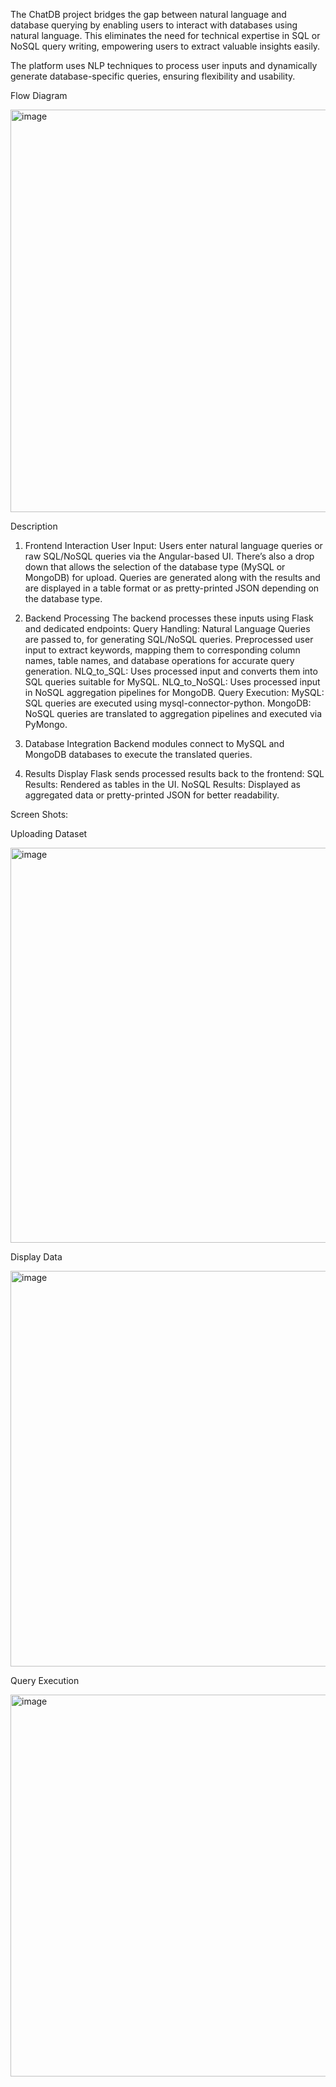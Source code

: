 The ChatDB project bridges the gap between natural language and database querying by enabling users to interact with databases using natural language. This eliminates the need for technical expertise in SQL or NoSQL query writing, empowering users to extract valuable insights easily.

The platform uses NLP techniques to process user inputs and dynamically generate database-specific queries, ensuring flexibility and usability.

Flow Diagram

<img width="644" alt="image" src="https://github.com/user-attachments/assets/d9dd484b-25e8-4b81-95fc-59b26c010d52" />

Description
1. Frontend Interaction
User Input: Users enter natural language queries or raw SQL/NoSQL queries via the Angular-based UI.
There’s also a drop down that allows the selection of the database type (MySQL or MongoDB) for upload.
Queries are generated along with the results and are  displayed in a table format or as pretty-printed JSON depending on the database type.

2. Backend Processing
The backend processes these inputs using Flask and dedicated endpoints:
Query Handling: Natural Language Queries are passed to, for generating SQL/NoSQL queries. Preprocessed user input to extract keywords, mapping them to corresponding column names, table names, and database operations for accurate query generation.
NLQ_to_SQL: Uses processed input and converts them into SQL queries suitable for MySQL.
NLQ_to_NoSQL: Uses processed input in NoSQL aggregation pipelines for MongoDB.
Query Execution:
MySQL: SQL queries are executed using mysql-connector-python.
MongoDB: NoSQL queries are translated to aggregation pipelines and executed via PyMongo.

4. Database Integration
Backend modules connect to MySQL and MongoDB databases to execute the translated queries.

5. Results Display
Flask sends processed results back to the frontend:
SQL Results: Rendered as tables in the UI.
NoSQL Results: Displayed as aggregated data or pretty-printed JSON for better readability.

Screen Shots:

Uploading Dataset

<img width="632" alt="image" src="https://github.com/user-attachments/assets/b89de7af-b3b1-4ce7-9f48-5e1334788fd5" />

Display Data

<img width="633" alt="image" src="https://github.com/user-attachments/assets/0eab104b-3910-4ec3-987c-686c4704717a" />

Query Execution

<img width="611" alt="image" src="https://github.com/user-attachments/assets/7dc3d60e-0b85-4c03-bf15-a94eb57399c1" />





